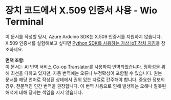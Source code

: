 <!--
CO_OP_TRANSLATOR_METADATA:
{
  "original_hash": "8a74f789f3c1bf41a13c007190360c19",
  "translation_date": "2025-08-24T22:58:26+00:00",
  "source_file": "2-farm/lessons/6-keep-your-plant-secure/wio-terminal-x509.md",
  "language_code": "ko"
}
-->
# 장치 코드에서 X.509 인증서 사용 - Wio Terminal

이 문서를 작성할 당시, Azure Arduino SDK는 X.509 인증서를 지원하지 않습니다. X.509 인증서를 실험해보고 싶다면 [Python SDK를 사용하는 가상 IoT 장치 지침](single-board-computer-x509.md)을 참조하세요.

**면책 조항**:  
이 문서는 AI 번역 서비스 [Co-op Translator](https://github.com/Azure/co-op-translator)를 사용하여 번역되었습니다. 정확성을 위해 최선을 다하고 있지만, 자동 번역에는 오류나 부정확성이 포함될 수 있습니다. 원본 문서를 해당 언어로 작성된 상태에서 권위 있는 자료로 간주해야 합니다. 중요한 정보의 경우, 전문적인 인간 번역을 권장합니다. 이 번역 사용으로 인해 발생하는 오해나 잘못된 해석에 대해 당사는 책임을 지지 않습니다.